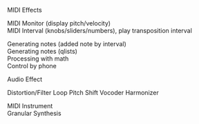 MIDI Effects

MIDI Monitor (display pitch/velocity)  
MIDI Interval (knobs/sliders/numbers), play transposition interval  

Generating notes (added note by interval)  
Generating notes (qlists)  
Processing with math  
Control by phone  

Audio Effect  

Distortion/Filter
Loop
Pitch Shift
Vocoder
Harmonizer

MIDI Instrument  
Granular Synthesis



